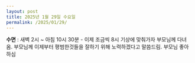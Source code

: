 ```yaml
---
layout: post
title: 2025년 1월 29일 수요일
permalink: /2025/01/29/
---
```

**수면** : 새벽 2시 ~ 아침 10시 30분 - 이제 조금씩 8시 기상에 맞춰가자
부모님께 다녀옴. 부모님께 이제부터 평범한것들을 잘하기 위해 노력하겠다고 말씀드림. 부모님 좋아하심